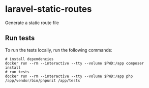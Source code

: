 # laravel-static-routes

Generate a static route file

## Run tests

To run the tests locally, run the following commands:

    # install dependencies
    docker run --rm --interactive --tty --volume $PWD:/app composer install
    # run tests
    docker run --rm --interactive --tty --volume $PWD:/app php /app/vendor/bin/phpunit /app/tests